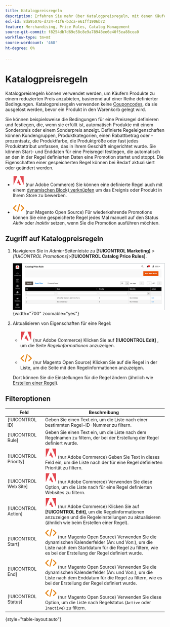 ```yaml
---
title: Katalogpreisregeln
description: Erfahren Sie mehr über Katalogpreisregeln, mit denen Käufern Produkte zu einem ermäßigten Preis basierend auf einer Reihe definierter Bedingungen angeboten werden können.
exl-id: 8da95076-d724-41f6-b3ca-e61ff1906b72
feature: Merchandising, Price Rules, Catalog Management
source-git-commit: f8254db7d69e58c8e9a78948ee6e40f5ea88cea0
workflow-type: tm+mt
source-wordcount: '468'
ht-degree: 0%

---
```


# Katalogpreisregeln

Katalogpreisregeln können verwendet werden, um Käufern Produkte zu einem reduzierten Preis anzubieten, basierend auf einer Reihe definierter Bedingungen. Katalogpreisregeln verwenden keine [Couponcodes](price-rules-cart-coupon.md), da sie ausgelöst werden, bevor ein Produkt in den Warenkorb gelegt wird.

Sie können beispielsweise die Bedingungen für eine Preisregel definieren und festlegen, die, wenn sie erfüllt ist, automatisch Produkte mit einem Sonderpreis oder einem Sonderpreis anzeigt. Definierte Regeleigenschaften können Kundengruppen, Produktkategorien, einen Rabattbetrag oder -prozentsatz, die Produktfarbe, die Produktgröße oder fast jedes Produktattribut umfassen, das in Ihrem Geschäft eingerichtet wurde. Sie können Start- und Enddaten für eine Preisregel festlegen, die automatisch an den in der Regel definierten Daten eine Promotion startet und stoppt. Die Eigenschaften einer gespeicherten Regel können bei Bedarf aktualisiert oder geändert werden.

- ![Adobe Commerce](../assets/adobe-logo.svg) (nur Adobe Commerce) Sie können eine definierte Regel auch mit einem [dynamischen Block) verknüpfen](../content-design/dynamic-blocks.md) um das Ereignis oder Produkt in Ihrem Store zu bewerben.

- ![Magento Open Source &#x200B;](../assets/open-source.svg) (nur Magento Open Source) Für wiederkehrende Promotions können Sie eine gespeicherte Regel jedes Mal manuell auf den Status _Aktiv_ oder _Inaktiv_ setzen, wenn Sie die Promotion ausführen möchten.

## Zugriff auf Katalogpreisregeln

1. Navigieren Sie in _Admin_-Seitenleiste zu **[!UICONTROL Marketing]** > _[!UICONTROL Promotions]_>**[!UICONTROL Catalog Price Rules]**.

   ![Katalogpreisregeln](./assets/price-rule-catalog.png){width="700" zoomable="yes"}

1. Aktualisieren von Eigenschaften für eine Regel:

   - ![Adobe Commerce](../assets/adobe-logo.svg) (nur Adobe Commerce) Klicken Sie auf **[!UICONTROL Edit]** , um die Seite _Regelinformationen_ anzuzeigen.

   - ![Magento Open Source &#x200B;](../assets/open-source.svg) (nur Magento Open Source) Klicken Sie auf die Regel in der Liste, um die Seite mit den Regelinformationen anzuzeigen.

   Dort können Sie die Einstellungen für die Regel ändern (ähnlich wie [Erstellen einer Regel](price-rules-catalog-create.md)).

## Filteroptionen

| Feld | Beschreibung |
|--- |--- |
| [!UICONTROL ID] | Geben Sie einen Text ein, um die Liste nach einer bestimmten Regel-ID-Nummer zu filtern. |
| [!UICONTROL Rule] | Geben Sie einen Text ein, um die Liste nach dem Regelnamen zu filtern, der bei der Erstellung der Regel definiert wurde. |
| [!UICONTROL Priority] | ![Adobe Commerce](../assets/adobe-logo.svg) (nur Adobe Commerce) Geben Sie Text in dieses Feld ein, um die Liste nach der für eine Regel definierten Priorität zu filtern. |
| [!UICONTROL Web Site] | ![Adobe Commerce](../assets/adobe-logo.svg) (nur Adobe Commerce) Verwenden Sie diese Option, um die Liste nach für eine Regel definierten Websites zu filtern. |
| [!UICONTROL Action] | ![Adobe Commerce](../assets/adobe-logo.svg) (nur Adobe Commerce) Klicken Sie auf **[!UICONTROL Edit]**, um die Regelinformationen anzuzeigen und die Regeleinstellungen zu aktualisieren (ähnlich wie beim Erstellen einer Regel). |
| [!UICONTROL Start] | ![Magento Open Source &#x200B;](../assets/open-source.svg) (nur Magento Open Source) Verwenden Sie die dynamischen Kalenderfelder (An: und Von:), um die Liste nach dem Startdatum für die Regel zu filtern, wie es bei der Erstellung der Regel definiert wurde. |
| [!UICONTROL End] | ![Magento Open Source &#x200B;](../assets/open-source.svg) (nur Magento Open Source) Verwenden Sie die dynamischen Kalenderfelder (An: und Von:), um die Liste nach dem Enddatum für die Regel zu filtern, wie es bei der Erstellung der Regel definiert wurde. |
| [!UICONTROL Status] | ![Magento Open Source &#x200B;](../assets/open-source.svg) (nur Magento Open Source) Verwenden Sie diese Option, um die Liste nach Regelstatus (`Active` oder `Inactive`) zu filtern. |

{style="table-layout:auto"}
